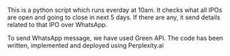 This is a python script which runs everday at 10am. It checks what all IPOs are open and going to close in next 5 days. If there are any, it send details related to that IPO over WhatsApp.

To send WhatsApp message, we have used Green API.
The code has been written, implemented and deployed using Perplexity.ai